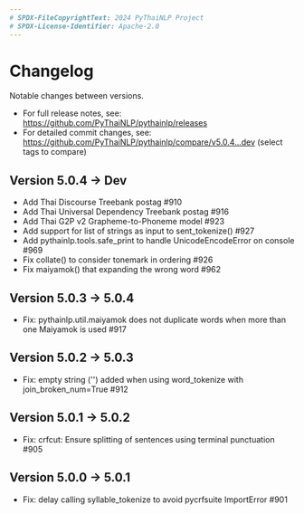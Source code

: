 ```yaml
---
# SPDX-FileCopyrightText: 2024 PyThaiNLP Project
# SPDX-License-Identifier: Apache-2.0
---
```


# Changelog

Notable changes between versions.

- For full release notes, see:
  <https://github.com/PyThaiNLP/pythainlp/releases>
- For detailed commit changes, see:
  <https://github.com/PyThaiNLP/pythainlp/compare/v5.0.4...dev> (select tags to compare)

## Version 5.0.4 -> Dev

- Add Thai Discourse Treebank postag #910
- Add Thai Universal Dependency Treebank postag #916
- Add Thai G2P v2 Grapheme-to-Phoneme model #923
- Add support for list of strings as input to sent_tokenize() #927
- Add pythainlp.tools.safe_print to handle UnicodeEncodeError on console #969
- Fix collate() to consider tonemark in ordering #926
- Fix maiyamok() that expanding the wrong word #962

## Version 5.0.3 -> 5.0.4

- Fix: pythainlp.util.maiyamok does not duplicate words when more than one
  Maiyamok is used #917

## Version 5.0.2 -> 5.0.3

- Fix: empty string ('') added when using word_tokenize with
  join_broken_num=True #912

## Version 5.0.1 -> 5.0.2

- Fix: crfcut: Ensure splitting of sentences using terminal punctuation #905

## Version 5.0.0 -> 5.0.1

- Fix: delay calling syllable_tokenize to avoid pycrfsuite ImportError #901
